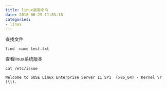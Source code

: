 ```yaml
---
title: linux常用命令
date: 2018-06-29 11:03:18
categories:
- linux
---
```

查找文件

	find -name test.txt

查看linux系统版本

	cat /etc/issue

	Welcome to SUSE Linux Enterprise Server 11 SP1  (x86_64) - Kernel \r (\l).
